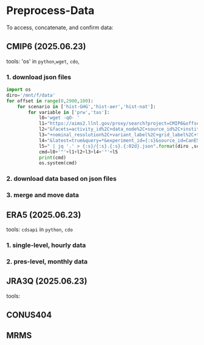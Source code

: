 # Preprocess-Data

To access, concatenate, and confirm data:

## CMIP6 (2025.06.23)
tools: 'os' in `python`,`wget`, `cdo`,
### 1. download json files
```python
import os
diro='/mnt/f/data'
for offset in range(0,2900,100):
    for scenario in ['hist-GHG','hist-aer','hist-nat']:
        for variable in ['prw','tas']:
            l0='wget -qO- '
            l1="https://aims2.llnl.gov/proxy/search?project=CMIP6&offset={:d}&limit=100&type=Dataset&format=application%2Fsolr%2Bjson".format(offset)
            l2="&facets=activity_id%2C+data_node%2C+source_id%2C+institution_id%2C+source_type%2C+experiment_id%2C+sub_experiment_id%2C"
            l3="+nominal_resolution%2C+variant_label%2C+grid_label%2C+table_id%2C+frequency%2C+realm%2C+variable_id%2C+cf_standard_name"
            l4="&latest=true&query=*&experiment_id={:s}&source_id=CanESM5%2CIPSL-CM6A-LR%2CMIROC6%2CCNRM-CM6-1%2CCESM2%2CNorESM2-LM%2CMRI-ESM2-0%2CGISS-E2-1-G%2CACCESS-ESM1-5%2CHadGEM3-GC31-LL%2CGFDL-ESM4%2CFGOALS-g3%2CACCESS-CM2%2CBCC-CSM2-MR%2CGFDL-CM4%2CE3SM-2-0&table_id=Amon&variable_id={:s}".format(scenario,variable)
            l5=" | jq '.' > {:s}/{:s}.{:s}.{:02d}.json".format(diro ,scenario,variable,offset//100)
            cmd=l0+'"'+l1+l2+l3+l4+'"'+l5
            print(cmd)
            os.system(cmd)
```

### 2. download data based on json files

### 3. merge and move data

## ERA5 (2025.06.23)
tools: `cdsapi` in `python`, `cdo`
### 1. single-level, hourly data

### 2. pres-level, monthly data

## JRA3Q (2025.06.23)
tools: 

## CONUS404

## MRMS

